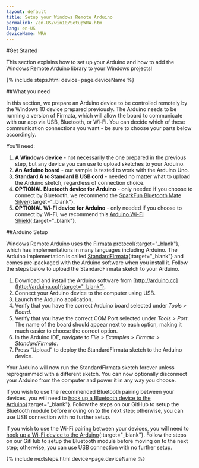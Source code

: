 ```yaml
---
layout: default
title: Setup your Windows Remote Arduino
permalink: /en-US/win10/SetupWRA.htm
lang: en-US
deviceName: WRA
---
```


#Get Started

This section explains how to set up your Arduino and how to add the Windows Remote Arduino library to your Windows projects!

{% include steps.html device=page.deviceName %}

##What you need

In this section, we prepare an Arduino device to be controlled remotely by the Windows 10 device prepared previously.  The Arduino needs to be running a version of Firmata, which will allow the board to communicate with our app via USB, Bluetooth, or Wi-Fi.  You can decide which of these communication connections you want - be sure to choose your parts below accordingly.

You'll need:

1. **A Windows device** - not necessarily the one prepared in the previous step, but any device you can use to upload sketches to your Arduino.
2. **An Arduino board** - our sample is tested to work with the Arduino Uno.
3. **Standard A to Standard B USB cord** - needed no matter what to upload the Arduino sketch, regardless of connection choice.
4. **OPTIONAL Bluetooth device for Arduino** - only needed if you choose to connect by Bluetooth, we recommend the [SparkFun Bluetooth Mate Silver](https://www.sparkfun.com/products/12576){:target="_blank"}.
5. **OPTIONAL Wi-Fi device for Arduino** - only needed if you choose to connect by Wi-Fi, we recommend this [Arduino Wi-Fi Shield](https://www.arduino.cc/en/Main/ArduinoWiFiShield){:target="_blank"}.

##Arduino Setup

Windows Remote Arduino uses the [Firmata protocol](https://github.com/firmata/protocol){:target="_blank"}, which has implementations in many languages including Arduino. The Arduino implementation is called [StandardFirmata](https://github.com/firmata/arduino/blob/master/examples/StandardFirmata/StandardFirmata.ino){:target="_blank"} and comes pre-packaged with the Arduino software when you install it. Follow the steps below to upload the StandardFirmata sketch to your Arduino.

1. Download and install the Arduino software from [http://arduino.cc](http://arduino.cc){:target="_blank"}.
2. Connect your Arduino device to the computer using USB.
3. Launch the Arduino application.
4. Verify that you have the correct Arduino board selected under *Tools > Board*.
5. Verify that you have the correct COM Port selected under *Tools > Port*.  The name of the board should appear next to each option, making it much easier to choose the correct option.
6. In the Arduino IDE, navigate to *File > Examples > Firmata > StandardFirmata*.
7. Press “Upload” to deploy the StandardFirmata sketch to the Arduino device.

Your Arduino will now run the StandardFirmata sketch forever unless reprogrammed with a different sketch. You can now optionally disconnect your Arduino from the computer and power it in any way you choose. 

If you wish to use the recommended Bluetooth pairing between your devices, you will need to [hook up a Bluetooth device to the Arduino](https://github.com/ms-iot/remote-wiring/blob/master/bluetooth.md){:target="_blank"}.  Follow the steps on our GitHub to setup the Bluetooth module before moving on to the next step; otherwise, you can use USB connection with no further setup.

If you wish to use the Wi-Fi pairing between your devices, you will need to [hook up a Wi-Fi device to the Arduino](https://github.com/ms-iot/remote-wiring#notes-on-wifi-and-ethernet){:target="_blank"}.  Follow the steps on our GitHub to setup the Bluetooth module before moving on to the next step; otherwise, you can use USB connection with no further setup.

{% include nextsteps.html device=page.deviceName %}
